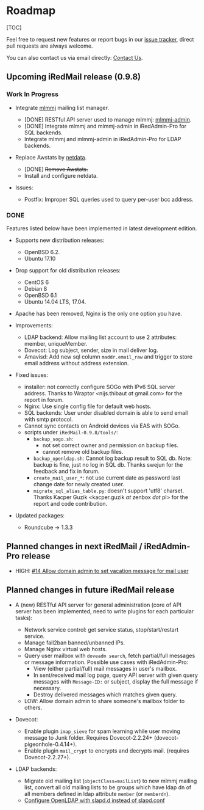 # Roadmap

[TOC]

Feel free to request new features or report bugs in our [issue tracker](https://bitbucket.org/zhb/iredmail/issues?status=new&status=open), direct pull requests are always welcome.

You can also contact us via email directly: [Contact Us](https://www.iredmail.org/contact.html).

## Upcoming iRedMail release (0.9.8)

### Work In Progress

* Integrate [mlmmj](http://mlmmj.org) mailing list manager.
    * [DONE] RESTful API server used to manage mlmmj: [mlmmj-admin](https://bitbucket.org/iredmail/mlmmj-admin/src).
    * [DONE] Integrate mlmmj and mlmmj-admin in iRedAdmin-Pro for SQL backends.
    * Integrate mlmmj and mlmmj-admin in iRedAdmin-Pro for LDAP backends.

* Replace Awstats by [netdata](https://my-netdata.io).
    * [DONE] <strike>Remove Awstats.</strike>
    * Install and configure netdata.

* Issues:
    - Postfix: Improper SQL queries used to query per-user bcc address.

### DONE

Features listed below have been implemented in latest development edition.

* Supports new distribution releases:
    + OpenBSD 6.2.
    + Ubuntu 17.10

* Drop support for old distribution releases:
    - CentOS 6
    - Debian 8
    - OpenBSD 6.1
    - Ubuntu 14.04 LTS, 17.04.

* Apache has been removed, Nginx is the only one option you have.

* Improvements:
    - LDAP backend: Allow mailing list account to use 2 attributes: member,
      uniqueMember.
    - Dovecot: Log subject, sender, size in mail deliver log.
    - Amavisd: Add new sql column `maddr.email_raw` and trigger to store
      email address without address extension.

* Fixed issues:
    - installer: not correctly configure SOGo with IPv6 SQL server address.
      Thanks to Wraptor <nijs.thibaut _at_ gmail.com> for the report in
      forum.
    - Nginx: Use single config file for default web hosts.
    - SQL backends: User under disabled domain is able to send email with
      smtp protocol.
    - Cannot sync contacts on Android devices via EAS with SOGo.
    - scripts under `iRedMail-0.9.8/tools/`:
        - `backup_sogo.sh`:
            - not set correct owner and permission on backup files.
            - cannot remove old backup files.
        - `backup_openldap.sh`: Cannot log backup result to SQL db.
          Note: backup is fine, just no log in SQL db.
          Thanks swejun <ingvar _at_ zebware.com> for the feedback and fix in
          forum.
        - `create_mail_user_*`: not use current date as password last change
          date for newly created user.
        - `migrate_sql_alias_table.py`: doesn't support 'utf8' charset.
          Thanks Kacper Guzik <kacper.guzik _at_ zenbox _dot_ pl> for the
          report and code contribution.

* Updated packages:
    + Roundcube -> 1.3.3

## Planned changes in next iRedMail / iRedAdmin-Pro release

* HIGH: [#14 Allow domain admin to set vacation message for mail user](https://bitbucket.org/zhb/iredmail/issues/14/allow-admin-to-set-vacation-for-user-with)
## Planned changes in future iRedMail release

* A (new) RESTful API server for general administration (core of API server has
  been implemented, need to write plugins for each particular tasks):
    * Network service control: get service status, stop/start/restart service.
    * Manage fail2ban banned/unbanned IPs.
    * Manage Nginx virtual web hosts.
    * Query user mailbox with `doveadm search`, fetch partial/full messages or
      message information. Possible use cases with iRedAdmin-Pro:
        * View (either partial/full) mail messages in user's mailbox.
        * In sent/received mail log page, query API server with given
          query messages with `Message-ID:` or subject, display the full
          message if necessary.
        * Destroy delivered messages which matches given query.
    * LOW: Allow domain admin to share someone's mailbox folder to others.

* Dovecot:
    * Enable plugin `imap_sieve` for spam learning while user moving message to
      Junk folder. Requires Dovecot-2.2.24+ (dovecot-pigeonhole-0.4.14+).
    * Enable plugin `mail_crypt` to encrypts and decrypts mail. (requires Dovecot-2.2.27+).

* LDAP backends:
    * Migrate old mailing list (`objectClass=mailList`) to new mlmmj mailing
      list, convert all old mailing lists to be groups which have ldap dn of
      all members defined in ldap attribute `member` (or `memberdn`).
    * [Configure OpenLDAP with slapd.d instead of slapd.conf](https://bitbucket.org/zhb/iredmail/issue/31/switch-to-slapdd)
